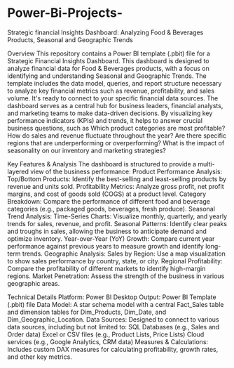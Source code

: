 # Power-Bi-Projects-
Strategic financial  Insights Dashboard: Analyzing Food & Beverages Products, Seasonal and Geographic Trends
  
Overview
  This repository contains a Power BI template (.pbit) file for a Strategic Financial Insights Dashboard. This dashboard is designed to analyze financial data for Food & Beverages products, with a focus on identifying and understanding Seasonal and Geographic Trends. The template includes the data model, queries, and report structure necessary to analyze key financial metrics such as revenue, profitability, and sales volume. It's ready to connect to your specific financial data sources.
  The dashboard serves as a central hub for business leaders, financial analysts, and marketing teams to make data-driven decisions. By visualizing key performance indicators (KPIs) and trends, it helps to answer crucial business questions, such as
  Which product categories are most profitable?
  How do sales and revenue fluctuate throughout the year?
  Are there specific regions that are underperforming or overperforming?
  What is the impact of seasonality on our inventory and marketing strategies?

Key Features & Analysis
  The dashboard is structured to provide a multi-layered view of the business performance:
  Product Performance Analysis:
  Top/Bottom Products: Identify the best-selling and least-selling products by revenue and units sold.
  Profitability Metrics: Analyze gross profit, net profit margins, and cost of goods sold (COGS) at a product level.
  Category Breakdown: Compare the performance of different food and beverage categories (e.g., packaged goods, beverages, fresh produce).
  Seasonal Trend Analysis:
  Time-Series Charts: Visualize monthly, quarterly, and yearly trends for sales, revenue, and profit.
  Seasonal Patterns: Identify clear peaks and troughs in sales, allowing the business to anticipate demand and optimize inventory.
  Year-over-Year (YoY) Growth: Compare current year performance against previous years to measure growth and identify long-term trends.
  Geographic Analysis:
  Sales by Region: Use a map visualization to show sales performance by country, state, or city.
  Regional Profitability: Compare the profitability of different markets to identify high-margin regions.
  Market Penetration: Assess the strength of the business in various geographic areas.

Technical Details
  Platform: Power BI Desktop
  Output: Power BI Template (.pbit) file
  Data Model: A star schema model with a central Fact_Sales table and dimension tables for Dim_Products, Dim_Date, and Dim_Geographic_Location.
  Data Sources: Designed to connect to various data sources, including but not limited to:
  SQL Databases (e.g., Sales and Order data)
  Excel or CSV files (e.g., Product Lists, Price Lists)
  Cloud services (e.g., Google Analytics, CRM data)
  Measures & Calculations: Includes custom DAX measures for calculating profitability, growth rates, and other key metrics.

